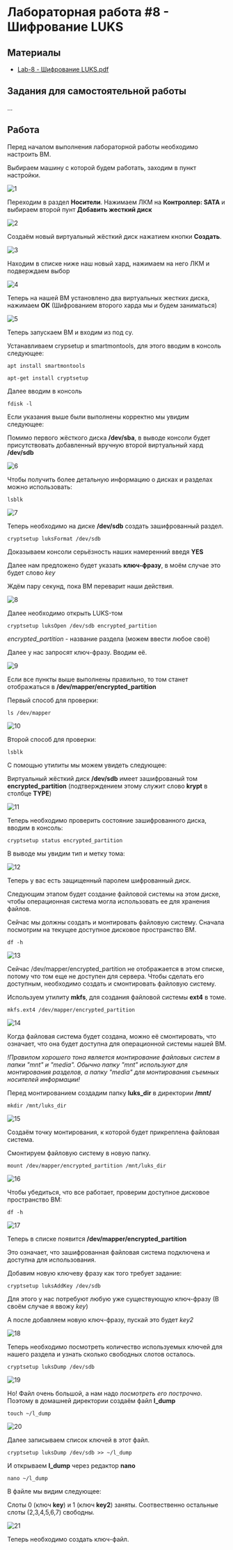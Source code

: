 # Лабораторная работа #8 - Шифрование LUKS

## Материалы
- [Lab-8 - Шифрование LUKS.pdf](https://github.com/xarll/vpr/blob/main/items/os1/lab8/Lab-8%20-%20%D0%A8%D0%B8%D1%84%D1%80%D0%BE%D0%B2%D0%B0%D0%BD%D0%B8%D0%B5%20LUKS.pdf)

## Задания для самостоятельной работы
...

## Работа

Перед началом выполнения лабораторной работы необходимо настроить ВМ.

Выбираем машину с которой будем работать, заходим в пункт настройки.

![1](https://user-images.githubusercontent.com/100228870/237048953-f2166cd4-0bee-41c9-b57a-7ca781d2d521.jpg)

Переходим в раздел **Носители**. Нажимаем ЛКМ на **Контроллер: SATA** и выбираем второй пунт **Добавить жесткий диск**

![2](https://user-images.githubusercontent.com/100228870/237049492-1675b3da-65c1-4a36-b9c6-db6564111ed7.jpg)

Создаём новый виртуальный жёсткий диск нажатием кнопки **Создать**.

![3](https://user-images.githubusercontent.com/100228870/237050293-3b8303dc-4dc2-4409-844f-6619458420b5.jpg)

Находим в списке ниже наш новый хард, нажимаем на него ЛКМ и подверждаем выбор

![4](https://user-images.githubusercontent.com/100228870/237051940-8f185145-cdff-47a9-9d17-889852b46393.jpg)

Теперь на нашей ВМ установлено два виртуальных жестких диска, нажимаем **ОК** (Шифрованием второго харда мы и будем заниматься)

![5](https://user-images.githubusercontent.com/100228870/237052762-92edb7e8-7468-4b73-b388-c953c03c1f99.jpg)

Теперь запускаем ВМ и входим из под су.

Устанавливаем crypsetup и smartmontools, для этого вводим в консоль следующее:
```
apt install smartmontools
```
```
apt-get install cryptsetup
```

Далее вводим в консоль
```
fdisk -l
```

Если указания выше были выполнены корректно мы увидим следующее:

Помимо первого жёсткого диска **/dev/sba**, в выводе консоли будет присутствовать добавленный вручную второй виртуальный хард **/dev/sdb** 

![6](https://user-images.githubusercontent.com/100228870/237054952-239960a2-4948-4c59-85dc-6fcf2f25c60f.jpg)

Чтобы получить более детальную информацию о дисках и разделах можно использовать:
```
lsblk
```
![7](https://user-images.githubusercontent.com/100228870/237056631-8a751b63-3a89-4aad-a64b-903a91e5f39a.jpg)

Теперь необходимо на диске **/dev/sdb** создать зашифрованный раздел.
```
cryptsetup luksFormat /dev/sdb
```
Доказываем консоли серьёзность наших намеренний введя **YES**

Далее нам предложено будет указать **ключ-фразу**, в моём случае это будет слово *key*

Ждём пару секунд, пока ВМ переварит наши действия.

![8](https://user-images.githubusercontent.com/100228870/237059300-520470df-6d10-4150-952f-a21b8e1a6854.jpg)

Далее необходимо открыть LUKS-том
```
cryptsetup luksOpen /dev/sdb encrypted_partition
```
*encrypted_partition* - название раздела (можем ввести любое своё)

Далее у нас запросят ключ-фразу. Вводим её.

![9](https://user-images.githubusercontent.com/100228870/237061513-84c536ae-d6cf-44e4-a177-de1fdebdd43c.jpg)

Если все пункты выше выполнены правильно, то том станет отображаться в **/dev/mapper/encrypted_partition**

Первый способ для проверки:
```
ls /dev/mapper
```
![10](https://github.com/coonsst/vpr/assets/100228870/41769204-c05f-4da2-9d89-b7b3a65c91c6)

Второй способ для проверки:
```
lsblk
```
С помощью утилиты мы можем увидеть следующее:

Виртуальный жёсткий диск **/dev/sdb** имеет зашифрованый том **encrypted_partition** (подтверждением этому служит слово **krypt** в столбце **TYPE**)

![11](https://github.com/coonsst/vpr/assets/100228870/e849a485-542f-4a33-96ad-3cc600911d40)

Теперь необходимо проверить состояние зашифрованного диска, вводим в консоль:
```
cryptsetup status encrypted_partition
```
В выводе мы увидим тип и метку тома:

![12](https://github.com/coonsst/vpr/assets/100228870/4db9b755-812c-4b5f-9d66-9f7b1902f03e)

Теперь у вас есть защищенный паролем шифрованный диск. 

Следующим этапом будет создание файловой системы на этом диске, чтобы операционная система могла использовать ее для хранения файлов.

Сейчас мы должны создать и монтировать файловую систему. Сначала посмотрим на текущее доступное дисковое пространство ВМ.
```
df -h
```

![13](https://github.com/coonsst/vpr/assets/100228870/db954abe-6a6b-4d81-8526-d5fda291ad28)

Сейчас /dev/mapper/encrypted_partition не отображается в этом списке, потому что том еще не доступен для сервера. Чтобы сделать его доступным, необходимо создать и смонтировать файловую систему.


Используем утилиту **mkfs**, для создания файловой системы **ext4** в томе.
```
mkfs.ext4 /dev/mapper/encrypted_partition 
```
![14](https://github.com/coonsst/vpr/assets/100228870/cae3f500-df83-4ce7-b79f-9a8050ba1e6d)

Когда файловая система будет создана, можно её смонтировать, что означает, что она будет доступна для операционной системы нашей ВМ.

*!Правилом хорошего тона является монтирование файловых систем в папки "mnt" и "media". Обычно папку "mnt" используют для монтирования разделов, а папку "media" для монтирования съемных носителей информации!*

Перед монтированием создадим папку **luks_dir** в директории **/mnt/**
```
mkdir /mnt/luks_dir
```
![15](https://github.com/coonsst/vpr/assets/100228870/d0a5d91a-ce53-46d0-bee6-ad0c244833b3)

Создаём точку монтирования, к которой будет прикреплена файловая система. 

Смонтируем файловую систему в новую папку.
```
mount /dev/mapper/encrypted_partition /mnt/luks_dir
```
![16](https://github.com/coonsst/vpr/assets/100228870/cf1b6265-1257-4450-9fbe-a23da7eb0860)

Чтобы убедиться, что все работает, проверим доступное дисковое пространство ВМ:
```
df -h
```
![17](https://github.com/coonsst/vpr/assets/100228870/67b93d29-5678-4d1a-8c59-2eefee239d65)

Теперь в списке появится **/dev/mapper/encrypted_partition**

Это означает, что зашифрованная файловая система подключена и доступна для использования.

Добавим новую ключеву фразу как того требует задание:
```
cryptsetup luksAddKey /dev/sdb
```
Для этого у нас потребуют любую уже существующую ключ-фразу (В своём случае я ввожу *key*)

А после добавляем новую ключ-фразу, пускай это будет *key2*

![18](https://github.com/coonsst/vpr/assets/100228870/3337544d-7988-4c47-a99c-11a9d9bbc042)

Теперь необходимо посмотреть количество используемых ключей для нашего раздела и узнать сколько свободных слотов осталось.

```
cryptsetup luksDump /dev/sdb
```
![19](https://github.com/coonsst/vpr/assets/100228870/fec6b75d-bf57-4fd6-9577-902efcaeeaf9)

Но! Файл очень большой, а нам надо *посмотреть его построчно*. Поэтому в домашней директории создаём файл **l_dump**
```
touch ~/l_dump
```
![20](https://github.com/coonsst/vpr/assets/100228870/49658436-2cdc-4228-a780-953f45b10cca)

Далее записываем список ключей в этот файл.
```
cryptsetup luksDump /dev/sdb >> ~/l_dump
```
И открываем **l_dump** через редактор **nano**
```
nano ~/l_dump
```
В файле мы видим следующее:

Слоты 0 (ключ **key**) и 1 (ключ **key2**) заняты. Соотвественно остальные слоты (2,3,4,5,6,7) свободны.

![21](https://github.com/coonsst/vpr/assets/100228870/0235b5b9-2a35-4a49-98e5-40a3d528e95a)

Теперь необходимо создать ключ-файл.
